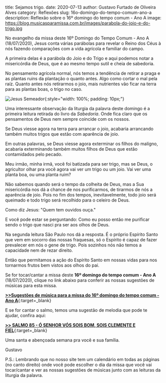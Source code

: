 ﻿title: Sejamos trigo.
date: 2020-07-13
author: Gustavo Furtado de Oliveira Alves
category: Reflexões
slug: 16o-domingo-do-tempo-comum-ano-a
description: Reflexão sobre o 16º domingo do tempo comum - Ano A
image: https://blog.musicasparamissa.com.br/images/parabola-do-joio-e-do-trigo.jpg

No evangelho da missa deste 16º Domingo do Tempo Comum - Ano A (18/07/2020), Jesus conta várias parábolas para revelar o Reino dos Céus à nós fazendo comparações com a vida agrícola e familiar do campo.

A primeira delas é a parábola do Joio e do Trigo e aqui podemos notar a misericórdia de Deus, que é ao mesmo tempo sutil e cheia de sabedoria.

No pensamento agrícola normal, nós temos a tendência de retirar a praga e as plantas ruins da plantação o quanto antes. Algo como cortar o mal pela raíz. Quanto antes nós retirarmos o joio, mais nutrientes vão ficar na terra para as plantas boas, o trigo no caso.

![Jesus Semeador](/images/parabola-do-joio-e-do-trigo.jpg){:style="width: 100%; padding: 10px;"}

Uma interessante observação da liturgia da palavra deste domingo é a primeira leitura retirada do livro da _Sabedoria_. Onde fica claro que os pensamentos de Deus nem sempre coincide com os nossos.

Se Deus viesse agora na terra para arrancar o joio, acabaria arrancando também muitos trigos que estão com aparência de joio.

Em outras palavras, se Deus viesse agora exterminar os filhos do malígno, acabaria exterminando também muitos filhos de Deus que estão contamidados pelo pecado.

Meu irmão, minha irmã, vocẽ foi batizada para ser trigo, mas se Deus, o agricultor olhar pra você agora vai ver um trigo ou um joio. Vai ver uma planta boa, ou uma planta ruim?

Não sabemos quando será o tempo da colheita de Deus, mas a Sua misericórdia nos dá a chance de nos purificarmos, de tirarmos de nós a aparência de joio. Pois no fim dos tempos, inevitavelmente, todo joio será queimado e todo trigo será recolhido para o celeiro de Deus.

Como diz Jesus: "Quem tem ouvidos ouça."

E você pode estar se perguntando: Como eu posso então me purificar sendo o trigo que nasci pra ser aos olhos de Deus.

Na segunda leitura São Paulo nos dá a resposta. É o próprio Espírito Santo que vem em socorro das nossas fraquesas, só o Espírito é capaz de fazer prevalecer em nós o gene de trigo. Pois sozinhos nós não temos a capacidade nem de rezar direito.

Então que permitamos a ação do Espírito Santo em nossas vidas para nos tornarmos frutos bem vistos aos olhos do pai.



Se for tocar/cantar a missa deste **16º domingo do tempo comum - Ano A** (18/07/2020),
clique no link abaixo para conferir as nossas sugestões de músicas para esta missa.

[**>>Sugestões de música para a missa do 16º domingo do tempo comum - Ano A**](https://musicasparamissa.com.br/sugestoes-para/16o-domingo-do-tempo-comum-ano-a){:target=\_blank}

E se for cantar o salmo, temos uma sugestão de melodia que pode te ajudar, confira aqui:

[**>> SALMO 85 - Ó SENHOR VÓS SOIS BOM, SOIS CLEMENTE E FIEL**](https://musicasparamissa.com.br/musica/salmo-85-ano-a/){:target=\_blank}

Uma santa e abençoada semana pra você e sua família.

Gustavo

P.S.: Lembrando que no nosso site tem um calendário em todas as páginas (no canto direito) 
onde você pode escolher o dia da missa que você vai tocar/cantar e ver as nossas sugestões 
de músicas junto com as leituras da liturgia da palavra.